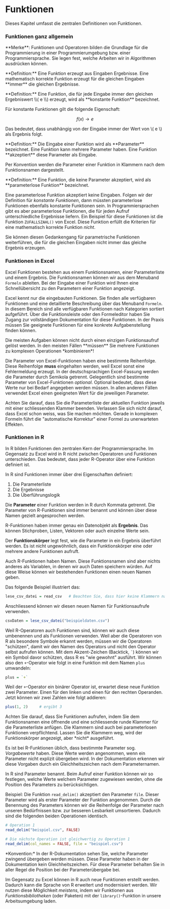 # Funktionen

<div class="alert alert-info" markdown="1">
Dieses Kapitel umfasst die zentralen Definitionen von Funktionen.
</div>

### Funktionen ganz allgemein

<p class="alert alert-info" markdown="1">
**Merke**:  Funktionen und Operatoren bilden die Grundlage für die Programmierung in einer Programmierumgebung bzw. einer Programmiersprache. Sie legen fest, welche Arbeiten wir in Algorithmen ausdrücken können.
</p>

<p class="alert alert-primary" markdown="1">
**Definition:** Eine Funktion erzeugt aus Eingaben Ergebnisse. Eine mathematisch korrekte Funktion erzeugt für die gleichen Eingaben **immer** die gleichen Ergebnisse. 
</p>

<p class="alert alert-primary" markdown="1">
**Definition:** Eine Funktion, die für jede Eingabe immer den gleichen Ergebniswert \\( e \\) erzeugt, wird als **konstante Funktion** bezeichnet.
</p>

Für konstante Funktionen gilt die folgende Eigenschaft: 

$$
f(x) \to e
$$

Das bedeutet, dass unabhängig von der Eingabe immer der Wert von \\( e \\) als Ergebnis folgt. 

<p class="alert alert-primary" markdown="1">
**Definition:** Die Eingabe einer Funktion wird als **Parameter** bezeichnet. Eine Funktion kann mehrere Parameter haben. Eine Funktion **akzeptiert** diese Parameter als Eingabe. 
</p>

Per Konvention werden die Parameter einer Funktion in Klammern nach dem Funktionsnamen dargestellt. 

<p class="alert alert-primary" markdown="1">
**Definition:** Eine Funktion, die keine Parameter akzeptiert, wird als **parameterlose Funktion** bezeichnet.
</p>

Eine parameterlose Funktion akzeptiert keine Eingaben. Folgen wir der Definition für *konstante Funktionen*, dann müssten parameterlose Funktionen ebenfalls konstante Funktionen sein. In Programmiersprachen gibt es aber parameterlose Funktionen, die für jeden Aufruf unterschiedliche Ergebnisse liefern. Ein Beispiel für diese Funktionen ist die Funktion `ZUFALLSZAHL()` von Excel. Diese Funktion erfüllt die Kriterien für eine mathematisch korrekte Funktion *nicht*. 

Sie können diesen Gedankengang für parametrische Funktionen weiterführen, die für die gleichen Eingaben nicht immer das gleiche Ergebnis erzeugen. 

### Funktionen in Excel

Excel Funktionen bestehen aus einem Funktionsnamen, einer Parameterliste und einem Ergebnis. Die Funktionsnamen können wir aus dem Menuband `Formeln` ableiten. Bei der Eingabe einer Funktion wird Ihnen eine Schnellübersicht zu den Parametern einer Funktion angezeigt. 

Excel kennt nur die eingebauten Funktionen. Sie finden alle verfügbaren Funktionen und eine detaillierte Beschreibung über das Menuband `Formeln`. In diesem Bereich sind alle verfügbaren Funktionen nach Kategorien sortiert aufgeführt. Über die Funktionsleiste oder den Formeleditor haben Sie Zugang zur vollständigen Dokumentation für diese Funktionen. In der Praxis müssen Sie geeignete Funktionen für eine konkrete Aufgabenstellung finden können. 

<p class="alert alert-danger" markdown="1">
Die meisten Aufgaben können nicht durch einen einzigen Funktionsaufruf gelöst werden. In den meisten Fällen **müssen** Sie mehrere Funktionen zu komplexen Operationen *kombinieren*!
</p>

Die Parameter von Excel-Funktionen haben eine bestimmte Reihenfolge. Diese Reihenfolge **muss** eingehalten werden, weil Excel sonst eine Fehlermeldung erzeugt. In der deutschsprachigen Excel-Fassung werden die Parameter durch Semikola getrennt. Gelegentlich sind bestimmte Parameter von Excel-Funktionen *optional*. Optional bedeutet, dass diese Werte nur bei Bedarf angegeben werden müssen. In allen anderen Fällen verwendet Excel einen geeigneten Wert für die jeweiligen Parameter.

<p class="alert alert-warning" markdown="1">
Achten Sie darauf, dass Sie die Parameterliste der aktuellen Funktion jeweils mit einer schliessenden Klammer beenden. Verlassen Sie sich nicht darauf, dass Excel schon weiss, was Sie machen möchten. Gerade in komplexen Formeln führt die "automatische Korrektur" einer Formel zu unerwarteten Effekten.
</p>

### Funktionen in R

In R bilden Funktionen den zentralen Kern der Programmiersprache. Im Gegensatz zu Excel wird in R nicht zwischen Operatoren und Funktionen unterschieden. Das bedeutet, dass jeder R-Operator über eine Funktion definiert ist.

In R sind Funktionen immer über drei Eigenschaften definiert: 

1. Die Parameterliste 
2. Die Ergebnisse
3. Die Überführungslogik

Die **Parameter** einer Funktion werden in R durch Kommata getrennt. Die Parameter von R-Funktionen sind immer benannt und können über diese Namen gezielt angesprochen werden.

R-Funktionen haben immer genau ein Datenobjekt als **Ergebnis**. Das können Stichproben, Listen, Vektoren oder auch einzelne Werte sein.

Der **Funktionskörper** legt fest, wie die Parameter in ein Ergebnis überführt werden. Es ist nicht ungewöhnlich, dass ein Funktionskörper eine oder mehrere andere Funktionen aufruft.

Auch R-Funktionen haben Namen. Diese Funktionsnamen sind aber nichts anderes als Variablen, in denen wir auch Daten speichern würden. Auf diese Weise können wir bestehenden Funktionen einen neuen Namen geben.

Das folgende Beispiel illustriert das: 

```R
lese_csv_datei = read_csv   # Beachten Sie, dass hier keine Klammern nach read_csv stehen!
``` 

Anschliessend können wir diesen neuen Namen für Funktionsaufrufe verwenden. 

```R
csvDaten = lese_csv_datei("beispieldaten.csv")
```

Weil R-Operatoren auch Funktionen sind, können wir auch diese umbenennen und als Funktionen verwenden. Weil aber die Operatoren von R als besondere Symbole erkannt werden, müssen wir die Operatoren "schützen", damit wir den Namen des Operators und nicht den Operator selbst aufrufen können. Mit dem Akzent-Zeichen (Backtick, `` ` ``) können wir ein Symbol davor schützen, dass R es "wie gewohnt" ausführt. Wir können also den `+`-Operator wie folgt  in eine Funktion mit dem Namen `plus` umwandeln:

```R
plus = `+`
```

Weil der `+`-Operator ein binärer Operator ist, erwartet diese neue Funktion zwei Parameter. Einen für den linken und einen für den rechten Operanden. Jetzt können wir zwei Zahlen wie folgt addieren: 

```R
plus(1, 2)     # ergibt 3
```

<p class="alert alert-warning" markdown="1">
Achten Sie darauf, dass Sie Funktionen aufrufen, indem Sie dem Funktionsnamen eine öffnende und eine schliessende runde Klammer für die Parameterliste anfügen. 
Die Klammern sind auch bei parameterlosen Funktionen verpflichtend. Lassen Sie die Klammern weg, wird der Funktionskörper angezeigt, aber *nicht* ausgeführt.</p>

Es ist bei R-Funktionen üblich, dass bestimmte Parameter sog. *Vorgabewerte* haben. Diese Werte werden angenommen, wenn ein Parameter nicht explizit übergeben wird. In der Dokumentation erkennen wir diese Vorgaben durch ein Gleichheitszeichen nach dem Parameternamen. 

<p class="alert alert-info" markdown="1">
In R sind Parameter benannt. Beim Aufruf einer Funktion können wir so festlegen, welche Werte welchem Parameter zugewiesen werden, ohne die Position des Parameters zu berücksichtigen. 
</p>

Beispiel: Die Funktion `read_delim()` akzeptiert den Parameter `file`. Dieser Parameter wird als erster Parameter der Funktion angenommen. Durch die Benennung des Parameters können wir die Reihenfolge der Parameter nach unseren Bedürfnissen bzw. zur besseren Lesbarkeit umsortieren. Dadurch sind die folgenden beiden Operationen identisch.

```R
# Operation 1
read_delim("beispiel.csv", FALSE)

# Die nächste Operation ist gleichwertig zu Operation 1
read_delim(col_names = FALSE, file = "beispiel.csv")
``` 

<p class="alert alert-success" markdown="1">
*Konvention:* In der R-Dokumentation sehen Sie, welche Parameter zwingend übergeben werden müssen. Diese Parameter haben in der Dokumentation kein Gleichheitszeichen. Für diese Parameter behalten Sie in aller Regel die Position bei der Parameterübergabe bei.
</p>

Im Gegensatz zu Excel können in R auch neue Funktionen erstellt werden. Dadurch kann die Sprache von R erweitert und modernisiert werden. Wir nutzen diese Möglichkeit *meistens*, indem wir Funktionen aus *Funktionsbibliotheken* (oder Paketen) mit der `library()`-Funktion in unsere Arbeitsumgebung laden. 
